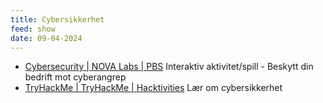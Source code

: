 ```yaml
---
title: Cybersikkerhet
feed: show
date: 09-04-2024
---
```

- [Cybersecurity | NOVA Labs | PBS](https://www.pbs.org/wgbh/nova/labs/lab/cyber/)
	Interaktiv aktivitet/spill - Beskytt din bedrift mot cyberangrep
- [TryHackMe | TryHackMe | Hacktivities](https://tryhackme.com/r/hacktivities)
	Lær om cybersikkerhet

